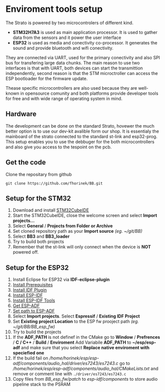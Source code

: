 # Enviroment tools setup

The Strato is powered by two microcontrolers of different kind.

 - **STM32H7A3** is used as main application processor. It is used to gather data from the 
 sensors and it power the user interface
 - **ESP32** is used as media and conectivity co-processor. It generates the sound and provide 
 bluetooth and wifi conectivity.
 
They are connected via UART, used for the primary conectivity and also SPI bus for transfering 
large data chunks. The main reason to use two interfaces is that with UART, both devices can start 
the transmittion independently, second reason is that the STM microctroller can access the ESP 
bootloader for the firmware update.

Thease specific microcontrollers are also used because they are well-known in opensource comunity 
and both platforms provide developer tools for free and with wide range of operating system in mind.

## Hardware

The development can be done on the standard Strato, hovewer the much better option is to use our
dev-kit avalible form our shop. It is essentialy the mainboard of the strato connected to the 
standard st-link and esp32-prog. This setup enables you to use the debbuger for the both 
microcontrollers and also give you access to the tespoint on the pcb.

## Get the code

 Clone the repositary from github 
 
 `git clone https://github.com/fhorinek/BB.git` 

## Setup for the STM32

 1. Download and install [STM32CubeIDE](https://www.st.com/en/development-tools/stm32cubeide.html#get-software)
 2. Start the STM32CubeIDE, close the welcome screen and select **Import projects...**
 3. Select **General** / **Projects from Folder or Archive**
 4. Set cloned repository path as your **Import source** *(eg. ~/git/BB)*
 5. Select **BB3** and **BB3_loader**
 6. Try to build both projects
 7. Remember that the st-link will only connect when the device is **NOT** powered off.
 
## Setup for the ESP32

 1. Install Eclipse for ESP32 via **IDF-eclipse-plugin**
 2. [Install Prerequisites](https://github.com/espressif/idf-eclipse-plugin/blob/master/README.md#Prerequisites)
 3. [Install IDF Plugin](https://github.com/espressif/idf-eclipse-plugin/blob/master/README.md#installing-idf-plugin-using-update-site-url)
 4. [Install ESP-IDF](https://github.com/espressif/idf-eclipse-plugin/blob/master/README.md#installing-esp-idf)
 5. [Install ESP-IDF Tools](https://github.com/espressif/idf-eclipse-plugin/blob/master/README.md#installing-esp-idf-tools)
 6. [Get ESP-ADF](https://docs.espressif.com/projects/esp-adf/en/latest/get-started/index.html#step-2-get-esp-adf)
 7. [Set path to ESP-ADF](https://docs.espressif.com/projects/esp-adf/en/latest/get-started/index.html#step-3-set-up-path-to-esp-adf)
 8. Select **Import projects**. Select **Espressif** / **Existing IDF Project**
 9. Set **Existing project Location** to the ESP fw prooject path *(eg. ~/git/BB/BB_esp_fw)*
 10. Try to build the projects
 11. If the **ADF_PATH** is not definef in the CMake go to 
     **Window** / **Prefrences** / **C / C++** / **Build** / **Enviroment**
     Add Variabile **ADF_PATH** to **~/esp/esp-adf** and make sure that you select 
     **Replace native enviroment with speciefied one**
 12. If the build fail on */home/horinek/esp/esp-adf/components/audio_hal/driver/es7243/es7243.c*
     go to */home/horinek/esp/esp-adf/components/audio_hal/CMakeLists.txt* and remove or comment line
     with `./driver/es7243/es7243.c`
 13. Copy files from *BB_esp_fw/patch* to *esp-idf/components* to store audio pipeline stack to the PSRAM
 
 
 

